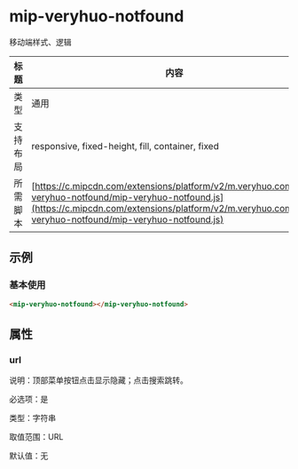 # mip-veryhuo-notfound

移动端样式、逻辑

标题|内容
----|----
类型|通用
支持布局|responsive, fixed-height, fill, container, fixed
所需脚本| [https://c.mipcdn.com/extensions/platform/v2/m.veryhuo.com/mip-veryhuo-notfound/mip-veryhuo-notfound.js](https://c.mipcdn.com/extensions/platform/v2/m.veryhuo.com/mip-veryhuo-notfound/mip-veryhuo-notfound.js)

## 示例

### 基本使用

```html
<mip-veryhuo-notfound></mip-veryhuo-notfound>
```

## 属性

### url

说明：顶部菜单按钮点击显示隐藏；点击搜索跳转。

必选项：是

类型：字符串

取值范围：URL

默认值：无

